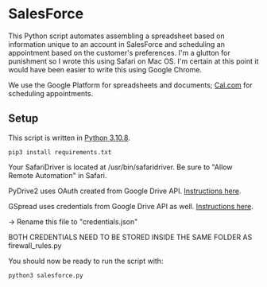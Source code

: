 # SalesForce

This Python script automates assembling a spreadsheet based on information unique to an account in SalesForce and scheduling an appointment based on the customer's preferences. 
I'm a glutton for punishment so I wrote this using Safari on Mac OS. I'm certain at this point it would have been easier to write this using Google Chrome.

We use the Google Platform for spreadsheets and documents; [Cal.com](https://cal.com) for scheduling appointments.

## Setup
This script is written in [Python 3.10.8](https://www.python.org/downloads/release/python-3108/).
```
pip3 install requirements.txt
```
Your SafariDriver is located at /usr/bin/safaridriver. Be sure to "Allow Remote Automation" in Safari.

PyDrive2 uses OAuth created from Google Drive API. [Instructions here](https://docs.iterative.ai/PyDrive2/quickstart/).

GSpread uses credentials from Google Drive API as well. [Instructions here](https://docs.gspread.org/en/v5.12.1/oauth2.html).

-> Rename this file to "credentials.json"

BOTH CREDENTIALS NEED TO BE STORED INSIDE THE SAME FOLDER AS firewall_rules.py

You should now be ready to run the script with:
```
python3 salesforce.py
```
